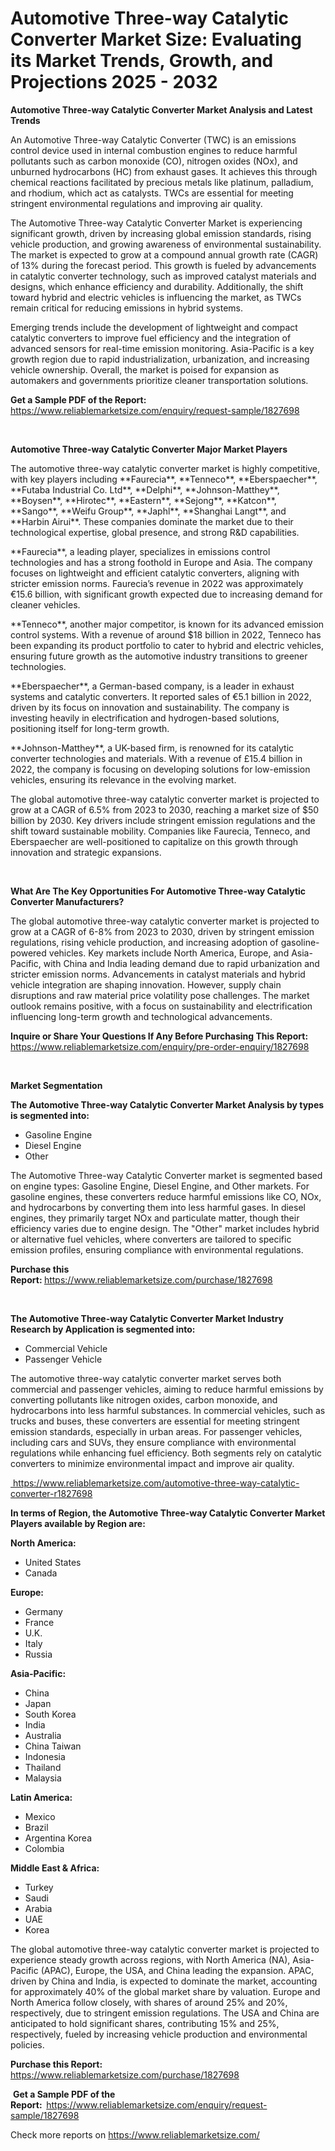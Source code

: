 <p><h1>Automotive Three-way Catalytic Converter Market Size: Evaluating its Market Trends, Growth, and Projections 2025 - 2032</h1></p><p><strong>Automotive Three-way Catalytic Converter Market Analysis and Latest Trends</strong></p>
<p><p>An Automotive Three-way Catalytic Converter (TWC) is an emissions control device used in internal combustion engines to reduce harmful pollutants such as carbon monoxide (CO), nitrogen oxides (NOx), and unburned hydrocarbons (HC) from exhaust gases. It achieves this through chemical reactions facilitated by precious metals like platinum, palladium, and rhodium, which act as catalysts. TWCs are essential for meeting stringent environmental regulations and improving air quality.</p><p>The Automotive Three-way Catalytic Converter Market is experiencing significant growth, driven by increasing global emission standards, rising vehicle production, and growing awareness of environmental sustainability. The market is expected to grow at a compound annual growth rate (CAGR) of 13% during the forecast period. This growth is fueled by advancements in catalytic converter technology, such as improved catalyst materials and designs, which enhance efficiency and durability. Additionally, the shift toward hybrid and electric vehicles is influencing the market, as TWCs remain critical for reducing emissions in hybrid systems.</p><p>Emerging trends include the development of lightweight and compact catalytic converters to improve fuel efficiency and the integration of advanced sensors for real-time emission monitoring. Asia-Pacific is a key growth region due to rapid industrialization, urbanization, and increasing vehicle ownership. Overall, the market is poised for expansion as automakers and governments prioritize cleaner transportation solutions.</p></p>
<p><strong>Get a Sample PDF of the Report:&nbsp;</strong> <a href="https://www.reliablemarketsize.com/enquiry/request-sample/1827698?utm_campaign=1840&utm_medium=2&utm_source=Github&utm_content=ia&utm_term=24012025&utm_id=automotive-three-way-catalytic-converter">https://www.reliablemarketsize.com/enquiry/request-sample/1827698</a></p>
<p>&nbsp;</p>
<p><strong>Automotive Three-way Catalytic Converter Major Market Players</strong></p>
<p><p>The automotive three-way catalytic converter market is highly competitive, with key players including **Faurecia**, **Tenneco**, **Eberspaecher**, **Futaba Industrial Co. Ltd**, **Delphi**, **Johnson-Matthey**, **Boysen**, **Hirotec**, **Eastern**, **Sejong**, **Katcon**, **Sango**, **Weifu Group**, **Japhl**, **Shanghai Langt**, and **Harbin Airui**. These companies dominate the market due to their technological expertise, global presence, and strong R&D capabilities.</p><p>**Faurecia**, a leading player, specializes in emissions control technologies and has a strong foothold in Europe and Asia. The company focuses on lightweight and efficient catalytic converters, aligning with stricter emission norms. Faurecia’s revenue in 2022 was approximately €15.6 billion, with significant growth expected due to increasing demand for cleaner vehicles.</p><p>**Tenneco**, another major competitor, is known for its advanced emission control systems. With a revenue of around $18 billion in 2022, Tenneco has been expanding its product portfolio to cater to hybrid and electric vehicles, ensuring future growth as the automotive industry transitions to greener technologies.</p><p>**Eberspaecher**, a German-based company, is a leader in exhaust systems and catalytic converters. It reported sales of €5.1 billion in 2022, driven by its focus on innovation and sustainability. The company is investing heavily in electrification and hydrogen-based solutions, positioning itself for long-term growth.</p><p>**Johnson-Matthey**, a UK-based firm, is renowned for its catalytic converter technologies and materials. With a revenue of £15.4 billion in 2022, the company is focusing on developing solutions for low-emission vehicles, ensuring its relevance in the evolving market.</p><p>The global automotive three-way catalytic converter market is projected to grow at a CAGR of 6.5% from 2023 to 2030, reaching a market size of $50 billion by 2030. Key drivers include stringent emission regulations and the shift toward sustainable mobility. Companies like Faurecia, Tenneco, and Eberspaecher are well-positioned to capitalize on this growth through innovation and strategic expansions.</p></p>
<p>&nbsp;</p>
<p><strong>What Are The Key Opportunities For Automotive Three-way Catalytic Converter Manufacturers?</strong></p>
<p><p>The global automotive three-way catalytic converter market is projected to grow at a CAGR of 6-8% from 2023 to 2030, driven by stringent emission regulations, rising vehicle production, and increasing adoption of gasoline-powered vehicles. Key markets include North America, Europe, and Asia-Pacific, with China and India leading demand due to rapid urbanization and stricter emission norms. Advancements in catalyst materials and hybrid vehicle integration are shaping innovation. However, supply chain disruptions and raw material price volatility pose challenges. The market outlook remains positive, with a focus on sustainability and electrification influencing long-term growth and technological advancements.</p></p>
<p><strong>Inquire or Share Your Questions If Any Before Purchasing This Report:</strong> <a href="https://www.reliablemarketsize.com/enquiry/pre-order-enquiry/1827698?utm_campaign=1840&utm_medium=2&utm_source=Github&utm_content=ia&utm_term=24012025&utm_id=automotive-three-way-catalytic-converter">https://www.reliablemarketsize.com/enquiry/pre-order-enquiry/1827698</a></p>
<p>&nbsp;</p>
<p><strong>Market Segmentation</strong></p>
<p><strong>The Automotive Three-way Catalytic Converter Market Analysis by types is segmented into:</strong></p>
<p><ul><li>Gasoline Engine</li><li>Diesel Engine</li><li>Other</li></ul></p>
<p><p>The Automotive Three-way Catalytic Converter market is segmented based on engine types: Gasoline Engine, Diesel Engine, and Other markets. For gasoline engines, these converters reduce harmful emissions like CO, NOx, and hydrocarbons by converting them into less harmful gases. In diesel engines, they primarily target NOx and particulate matter, though their efficiency varies due to engine design. The "Other" market includes hybrid or alternative fuel vehicles, where converters are tailored to specific emission profiles, ensuring compliance with environmental regulations.</p></p>
<p><strong>Purchase this Report:&nbsp;</strong><a href="https://www.reliablemarketsize.com/purchase/1827698?utm_campaign=1840&utm_medium=2&utm_source=Github&utm_content=ia&utm_term=24012025&utm_id=automotive-three-way-catalytic-converter">https://www.reliablemarketsize.com/purchase/1827698</a></p>
<p>&nbsp;</p>
<p><strong>The Automotive Three-way Catalytic Converter Market Industry Research by Application is segmented into:</strong></p>
<p><ul><li>Commercial Vehicle</li><li>Passenger Vehicle</li></ul></p>
<p><p>The automotive three-way catalytic converter market serves both commercial and passenger vehicles, aiming to reduce harmful emissions by converting pollutants like nitrogen oxides, carbon monoxide, and hydrocarbons into less harmful substances. In commercial vehicles, such as trucks and buses, these converters are essential for meeting stringent emission standards, especially in urban areas. For passenger vehicles, including cars and SUVs, they ensure compliance with environmental regulations while enhancing fuel efficiency. Both segments rely on catalytic converters to minimize environmental impact and improve air quality.</p></p>
<p><a href="https://www.reliablemarketsize.com/automotive-three-way-catalytic-converter-r1827698?utm_campaign=1840&utm_medium=2&utm_source=Github&utm_content=ia&utm_term=24012025&utm_id=automotive-three-way-catalytic-converter">&nbsp;https://www.reliablemarketsize.com/automotive-three-way-catalytic-converter-r1827698</a></p>
<p><strong>In terms of Region, the Automotive Three-way Catalytic Converter Market Players available by Region are:</strong></p>
<p>
    <p> <strong> North America: </strong>
        <ul>
            <li>United States</li>
            <li>Canada</li>
        </ul>
        </p> 
    <p> <strong> Europe: </strong>
        <ul>
            <li>Germany</li>
            <li>France</li>
            <li>U.K.</li>
            <li>Italy</li>
            <li>Russia</li>
        </ul>
        </p> 
    <p> <strong> Asia-Pacific: </strong>
        <ul>
            <li>China</li>
            <li>Japan</li>
            <li>South Korea</li>
            <li>India</li>
            <li>Australia</li>
            <li>China Taiwan</li>
            <li>Indonesia</li>
            <li>Thailand</li>
            <li>Malaysia</li>
        </ul>
        </p> 
    <p> <strong> Latin America: </strong>
        <ul>
            <li>Mexico</li>
            <li>Brazil</li>
            <li>Argentina Korea</li>
            <li>Colombia</li>
        </ul>
        </p> 
    <p> <strong> Middle East & Africa: </strong>
        <ul>
            <li>Turkey</li>
            <li>Saudi</li>
            <li>Arabia</li>
            <li>UAE</li>
            <li>Korea</li>
        </ul>
    </p>
    </p>
<p><p>The global automotive three-way catalytic converter market is projected to experience steady growth across regions, with North America (NA), Asia-Pacific (APAC), Europe, the USA, and China leading the expansion. APAC, driven by China and India, is expected to dominate the market, accounting for approximately 40% of the global market share by valuation. Europe and North America follow closely, with shares of around 25% and 20%, respectively, due to stringent emission regulations. The USA and China are anticipated to hold significant shares, contributing 15% and 25%, respectively, fueled by increasing vehicle production and environmental policies.</p></p>
<p><strong>Purchase this Report: </strong><a href="https://www.reliablemarketsize.com/purchase/1827698?utm_campaign=1840&utm_medium=2&utm_source=Github&utm_content=ia&utm_term=24012025&utm_id=automotive-three-way-catalytic-converter">https://www.reliablemarketsize.com/purchase/1827698</a></p>
<p>&nbsp;<strong>Get a Sample PDF of the Report:&nbsp;&nbsp;</strong><a href="https://www.reliablemarketsize.com/enquiry/request-sample/1827698?utm_campaign=1840&utm_medium=2&utm_source=Github&utm_content=ia&utm_term=24012025&utm_id=automotive-three-way-catalytic-converter">https://www.reliablemarketsize.com/enquiry/request-sample/1827698</a></p>
<p><strong></strong></p>
<p>Check more reports on <a href="https://www.reliablemarketsize.com/?utm_campaign=1840&utm_medium=2&utm_source=Github&utm_content=ia&utm_term=24012025&utm_id=automotive-three-way-catalytic-converter">https://www.reliablemarketsize.com/</a></p>